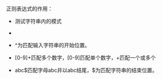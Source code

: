 正则表达式的作用：

* 测试字符串内的模式
* ​



* ^为匹配输入字符串的开始位置。
* [0-9]+匹配多个数字，[0-9]匹配单个数字，+匹配一个或多个
* abc$匹配字母abc并以abc结尾，\$为匹配字符串的结束位置。